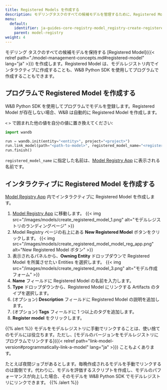 ```yaml
---
title: Registered Models を作成する
description: モデリングタスクのすべての候補モデルを管理するために、Registered Model を作成します。
menu:
  default:
    identifier: ja-guides-core-registry-model_registry-create-registered-model
    parent: model-registry
weight: 4
---
```


モデリング タスクのすべての候補モデルを保持する [Registered Model]({{< relref path="./model-management-concepts.md#registered-model" lang="ja" >}}) を作成します。Registered Model は、モデルレジストリ内でインタラクティブに作成することも、W&B Python SDK を使用してプログラムで作成することもできます。

## プログラムで Registered Model を作成する
W&B Python SDK を使用してプログラムでモデルを登録します。Registered Model が存在しない場合、W&B は自動的に Registered Model を作成します。

`<` `>` で囲まれた他の値を自分の値に置き換えてください:

```python
import wandb

run = wandb.init(entity="<entity>", project="<project>")
run.link_model(path="<path-to-model>", registered_model_name="<registered-model-name>")
run.finish()
```

`registered_model_name` に指定した名前は、[Model Registry App](https://wandb.ai/registry/model) に表示される名前です。

## インタラクティブに Registered Model を作成する
[Model Registry App](https://wandb.ai/registry/model) 内でインタラクティブに Registered Model を作成します。

1. [Model Registry App](https://wandb.ai/registry/model) に移動します。
{{< img src="/images/models/create_registered_model_1.png" alt="モデルレジストリのランディングページ" >}}
2. Model Registry ページの右上にある **New Registered Model** ボタンをクリックします。
{{< img src="/images/models/create_registered_model_model_reg_app.png" alt="New Registered Model ボタン" >}}
3. 表示されるパネルから、**Owning Entity** ドロップダウンで Registered Model を所属させたい Entities を選択します。
{{< img src="/images/models/create_registered_model_3.png" alt="モデル作成フォーム" >}}
4. **Name** フィールドに Registered Model の名前を入力します。
5. **Type** ドロップダウンから、Registered Model にリンクする Artifacts のタイプを選択します。
6. (オプション) **Description** フィールドに Registered Model の説明を追加します。
7. (オプション) **Tags** フィールドに 1 つ以上のタグを追加します。
8. **Register model** をクリックします。

{{% alert %}}
モデルをモデルレジストリに手動でリンクすることは、使い捨てのモデルには役立ちます。ただし、[モデルのバージョンをモデルレジストリにプログラムでリンクする]({{< relref path="link-model-version#programmatically-link-a-model" lang="ja" >}}) こともよくあります。

たとえば夜間ジョブがあるとします。毎晩作成されるモデルを手動でリンクするのは面倒です。代わりに、モデルを評価するスクリプトを作成し、モデルのパフォーマンスが向上した場合、そのモデルを W&B Python SDK でモデルレジストリにリンクできます。
{{% /alert %}}